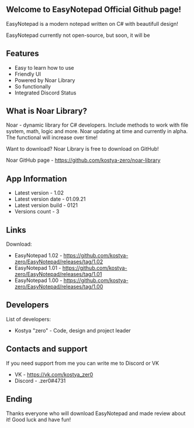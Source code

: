 ## Welcome to EasyNotepad Official Github page!

EasyNotepad is a modern notepad written on C# with beautifull design!

EasyNotepad currently not open-source, but soon, it will be

## Features
- Easy to learn how to use
- Friendly UI
- Powered by Noar Library
- So functionally
- Integrated Discord Status

## What is Noar Library?
Noar - dynamic library for C# developers. Include methods to work with file system, math, logic and more.
Noar updating at time and currently in alpha. The functional will increase over time!

Want to download? Noar Library is free to download on GitHub!

Noar GitHub page - https://github.com/kostya-zero/noar-library

## App Information
- Latest version - 1.02
- Latest version date - 01.09.21
- Latest version build - 0121
- Versions count - 3

## Links
Download:
- EasyNotepad 1.02 - https://github.com/kostya-zero/EasyNotepad/releases/tag/1.02
- EasyNotepad 1.01 - https://github.com/kostya-zero/EasyNotepad/releases/tag/1.01
- EasyNotepad 1.00 - https://github.com/kostya-zero/EasyNotepad/releases/tag/1.00

## Developers
List of developers:
- Kostya "zero" - Code, design and project leader

## Contacts and support
If you need support from me you can write me to Discord or VK
- VK - https://vk.com/kostya_zer0
- Discord - .zer0#4731

## Ending 
Thanks everyone who will download EasyNotepad and made review about it!
Good luck and have fun!
